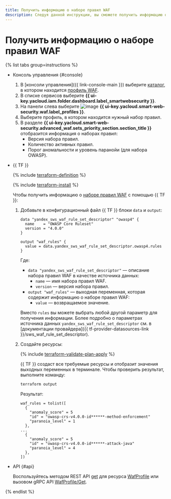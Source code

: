 ```yaml
---
title: Получить информацию о наборе правил WAF
description: Следуя данной инструкции, вы сможете получить информацию о наборе правил для профиля WAF.
---
```


# Получить информацию о наборе правил WAF

{% list tabs group=instructions %}

- Консоль управления {#console}

  1. В [консоли управления]({{ link-console-main }}) выберите [каталог](../../resource-manager/concepts/resources-hierarchy.md#folder), в котором находится [профиль WAF](../concepts/waf.md).
  1. В списке сервисов выберите **{{ ui-key.yacloud.iam.folder.dashboard.label_smartwebsecurity }}**.
  1. На панели слева выберите ![image](../../_assets/smartwebsecurity/waf.svg) **{{ ui-key.yacloud.smart-web-security.waf.label_profiles }}**.
  1. Выберите профиль, в котором находится нужный набор правил.
  1. В разделе **{{ ui-key.yacloud.smart-web-security.advanced_waf.sets_priority_section.section_title }}** отобразится информация о наборах правил:
     * Версия набора правил.
     * Количество активных правил.
     * Порог аномальности и уровень паранойи (для набора OWASP).

- {{ TF }}

  {% include [terraform-definition](../../_tutorials/_tutorials_includes/terraform-definition.md) %}

  {% include [terraform-install](../../_includes/terraform-install.md) %}

  Чтобы получить информацию о [наборе правил WAF](../concepts/waf.md#rules-set) с помощью {{ TF }}:

  1. Добавьте в конфигурационный файл {{ TF }} блоки `data` и `output`:

      ```hcl
      data "yandex_sws_waf_rule_set_descriptor" "owasp4" {
        name    = "OWASP Core Ruleset"
        version = "4.0.0"
      }

      output "waf_rules" {
        value = data.yandex_sws_waf_rule_set_descriptor.owasp4.rules
      }
      ```

      Где:

      * `data "yandex_sws_waf_rule_set_descriptor"` — описание набора правил WAF в качестве источника данных:
        * `name` — имя набора правил WAF.
        * `version` — версия набора правил.
      * `output "waf_rules"` — выходная переменная, которая содержит информацию о наборе правил WAF:
        * `value` — возвращаемое значение.

      Вместо `rules` вы можете выбрать любой другой параметр для получения информации. Более подробно о параметрах источника данных `yandex_sws_waf_rule_set_descriptor` см. в [документации провайдера]({{ tf-provider-datasources-link }}/sws_waf_rule_set_descriptor).

  1. Создайте ресурсы:

      {% include [terraform-validate-plan-apply](../../_tutorials/_tutorials_includes/terraform-validate-plan-apply.md) %}

      {{ TF }} создаст все требуемые ресурсы и отобразит значения выходных переменных в терминале. Чтобы проверить результат, выполните команду:

      ```bash
      terraform output
      ```

      Результат:

      ```text
      waf_rules = tolist([
        {
          "anomaly_score" = 5
          "id" = "owasp-crs-v4.0.0-id******-method-enforcement"
          "paranoia_level" = 1
        },
      ...
        {
          "anomaly_score" = 5
          "id" = "owasp-crs-v4.0.0-id******-attack-java"
          "paranoia_level" = 4
        },
      ])
      ```

- API {#api}

  Воспользуйтесь методом REST API [get](../waf/api-ref/WafProfile/get.md) для ресурса [WafProfile](../waf/api-ref/WafProfile/) или вызовом gRPC API [WafProfile/Get](../waf/api-ref/grpc/WafProfile/get.md).

{% endlist %}